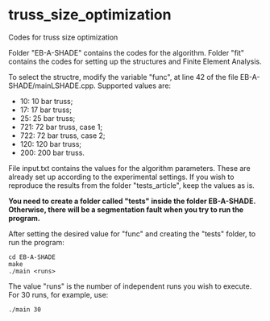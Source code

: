 # truss_size_optimization
Codes for truss size optimization

Folder "EB-A-SHADE" contains the codes for the algorithm.
Folder "fit" contains the codes for setting up the structures and Finite Element Analysis.

To select the structre, modify the variable "func", at line 42 of the file EB-A-SHADE/mainLSHADE.cpp.
Supported values are:

* 10: 10 bar truss;
* 17: 17 bar truss;
* 25: 25 bar truss;
* 721: 72 bar truss, case 1;
* 722: 72 bar truss, case 2;
* 120: 120 bar truss;
* 200: 200 bar truss.

File input.txt contains the values for the algorithm parameters. These are already set up according to the experimental settings. If you wish to reproduce the results from the folder "tests_article", keep the values as is.

**You need to create a folder called "tests" inside the folder EB-A-SHADE. Otherwise, there will be a segmentation fault when you try to run the program.**

After setting the desired value for "func" and creating the "tests" folder, to run the program:

```
cd EB-A-SHADE
make
./main <runs>
```
The value "runs" is the number of independent runs you wish to execute. For 30 runs, for example, use:
  
```
./main 30  
```
